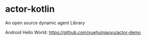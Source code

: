 # actor-kotlin
An open source dynamic agent Library


Android Hello World: https://github.com/xuehuiniaoyu/actor-demo
